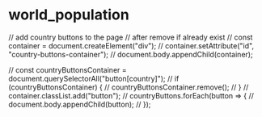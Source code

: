 # world_population

//     add country buttons to the page
//         after remove if already exist
// const container = document.createElement("div");
// container.setAttribute("id", "country-buttons-container");
// document.body.appendChild(container);

// const countryButtonsContainer = document.querySelectorAll("button[country]");
// if (countryButtonsContainer) {
//     countryButtonsContainer.remove();
// }
// container.classList.add("button");
// countryButtons.forEach(button => {
//     document.body.appendChild(button);
// });